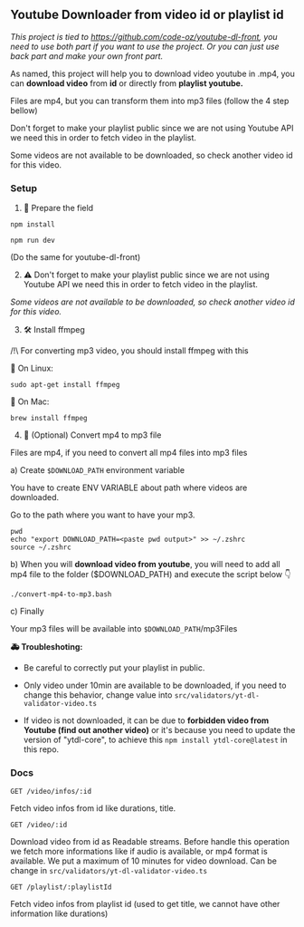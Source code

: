## Youtube Downloader from video id or playlist id

_This project is tied to https://github.com/code-oz/youtube-dl-front, you need to use both part if you want to use the project. Or you can just use back part and make your own front part._

As named, this project will help you to download video youtube in .mp4, you can **download video** from **id** or directly from **playlist youtube.**

Files are mp4, but you can transform them into mp3 files (follow the 4 step bellow)

Don't forget to make your playlist public since we are not using Youtube API we need this in order to fetch video in the playlist.

Some videos are not available to be downloaded, so check another video id for this video.

### Setup

1. 🌾 Prepare the field

```
npm install
```

```
npm run dev
```

(Do the same for youtube-dl-front)

2. ⚠️ Don't forget to make your playlist public since we are not using Youtube API we need this in order to fetch video in the playlist.

_Some videos are not available to be downloaded, so check another video id for this video._

3. 🛠 Install ffmpeg

/!\ For converting mp3 video, you should install ffmpeg with this

🐧 On Linux:

```
sudo apt-get install ffmpeg
```

🍎 On Mac:

```
brew install ffmpeg
```

4. 🚩 (Optional) Convert mp4 to mp3 file

Files are mp4, if you need to convert all mp4 files into mp3 files

a) Create `$DOWNLOAD_PATH` environment variable

You have to create ENV VARIABLE about path where videos are downloaded.

Go to the path where you want to have your mp3.

```
pwd
echo "export DOWNLOAD_PATH=<paste pwd output>" >> ~/.zshrc
source ~/.zshrc
```

b) When you will **download video from youtube**, you will need to add all mp4 file to the folder ($DOWNLOAD_PATH) and execute the script below 👇

```
./convert-mp4-to-mp3.bash
```

c) Finally

Your mp3 files will be available into `$DOWNLOAD_PATH`/mp3Files

**🚑 Troubleshoting:**

- Be careful to correctly put your playlist in public.

- Only video under 10min are available to be downloaded, if you need to change this behavior, change value into `src/validators/yt-dl-validator-video.ts`

- If video is not downloaded, it can be due to **forbidden video from Youtube (find out another video)** or it's because you need to update the version of "ytdl-core", to achieve this `npm install ytdl-core@latest` in this repo.

### Docs

```
GET /video/infos/:id
```

Fetch video infos from id like durations, title.

```
GET /video/:id
```

Download video from id as Readable streams. Before handle this operation we fetch more informations like if audio is available, or mp4 format is available. We put a maximum of 10 minutes for video download. Can be change in `src/validators/yt-dl-validator-video.ts`

```
GET /playlist/:playlistId
```

Fetch video infos from playlist id (used to get title, we cannot have other information like durations)
